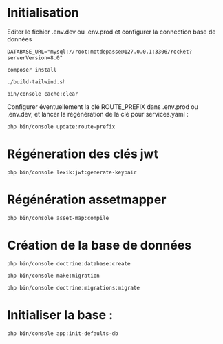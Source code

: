 # Initialisation

Editer le fichier .env.dev ou .env.prod et configurer la connection base de données

    DATABASE_URL="mysql://root:motdepasse@127.0.0.1:3306/rocket?serverVersion=8.0"

    composer install

    ./build-tailwind.sh

    bin/console cache:clear

Configurer éventuellement la clé ROUTE_PREFIX dans .env.prod ou .env.dev, et lancer la régénération de la clé pour services.yaml :

    php bin/console update:route-prefix 



# Régéneration des clés jwt

    php bin/console lexik:jwt:generate-keypair

# Régénération assetmapper

    php bin/console asset-map:compile

# Création de la base de données

    php bin/console doctrine:database:create

    php bin/console make:migration

    php bin/console doctrine:migrations:migrate


# Initialiser la base :

    php bin/console app:init-defaults-db 

